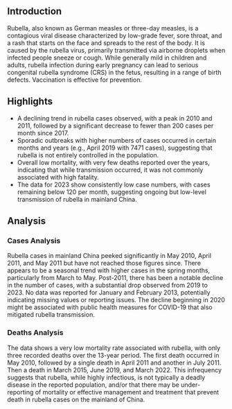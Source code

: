 
## Introduction

Rubella, also known as German measles or three-day measles, is a contagious viral disease characterized by low-grade fever, sore throat, and a rash that starts on the face and spreads to the rest of the body. It is caused by the rubella virus, primarily transmitted via airborne droplets when infected people sneeze or cough. While generally mild in children and adults, rubella infection during early pregnancy can lead to serious congenital rubella syndrome (CRS) in the fetus, resulting in a range of birth defects. Vaccination is effective for prevention.

## Highlights

- A declining trend in rubella cases observed, with a peak in 2010 and 2011, followed by a significant decrease to fewer than 200 cases per month since 2017. <br/>
- Sporadic outbreaks with higher numbers of cases occurred in certain months and years (e.g., April 2019 with 7471 cases), suggesting that rubella is not entirely controlled in the population. <br/>
- Overall low mortality, with very few deaths reported over the years, indicating that while transmission occurred, it was not commonly associated with high fatality. <br/>
- The data for 2023 show consistently low case numbers, with cases remaining below 120 per month, suggesting ongoing but low-level transmission of rubella in mainland China. <br/>

## Analysis

### Cases Analysis
Rubella cases in mainland China peeked significantly in May 2010, April 2011, and May 2011 but have not reached those figures since. There appears to be a seasonal trend with higher cases in the spring months, particularly from March to May. Post-2011, there has been a notable decline in the number of cases, with a substantial drop observed from 2019 to 2023. No data was reported for January and February 2013, potentially indicating missing values or reporting issues. The decline beginning in 2020 might be associated with public health measures for COVID-19 that also mitigated rubella transmission.

### Deaths Analysis
The data shows a very low mortality rate associated with rubella, with only three recorded deaths over the 13-year period. The first death occurred in May 2010, followed by a single death in April 2011 and another in July 2011. Then a death in March 2015, June 2019, and March 2022. This infrequency suggests that rubella, while highly infectious, is not typically a deadly disease in the reported population, and/or that there may be under-reporting of mortality or effective management and treatment that prevent death in rubella cases on the mainland of China.
